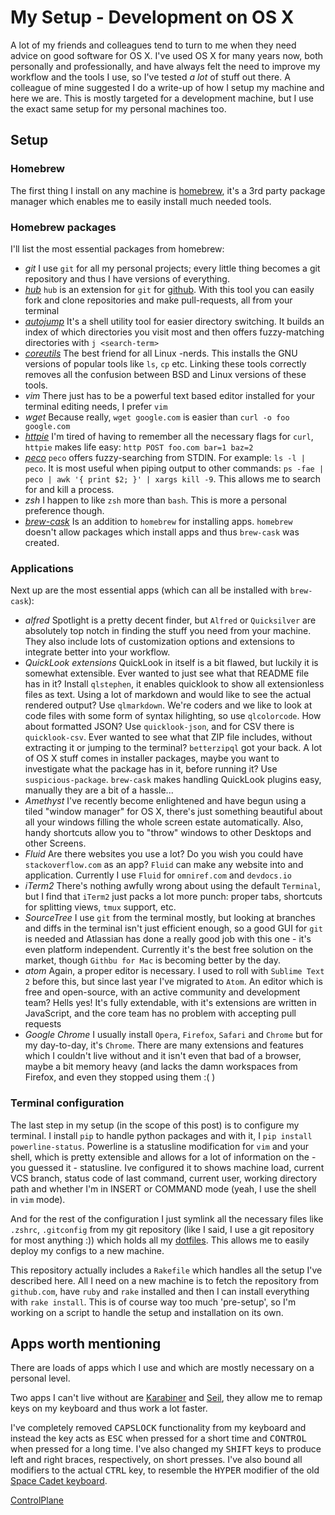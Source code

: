 # My Setup - Development on OS X

A lot of my friends and colleagues tend to turn to me when they need advice on good software for OS X. I've used OS X for many years now, both personally and professionally, and have always felt the need to improve my workflow and the tools I use, so I've tested _a lot_ of stuff out there. A colleague of mine suggested I do a write-up of how I setup my machine and here we are. This is mostly targeted for a development machine, but I use the exact same setup for my personal machines too.

## Setup

### Homebrew

The first thing I install on any machine is [homebrew](https://github.com/homebrew/homebrew), it's a 3rd party package manager which enables me to easily install much needed tools.

### Homebrew packages

I'll list the most essential packages from homebrew:

* _git_ I use `git` for all my personal projects; every little thing becomes a git repository and thus I have versions of everything.
* [_hub_](https://github.com/github/hub) `hub` is an extension for `git` for [github](https://github.com). With this tool you can easily fork and clone repositories and make pull-requests, all from your terminal
* [_autojump_](https://github.com/joelthelion/autojump) It's a shell utility tool for easier directory switching. It builds an index of which directories you visit most and then offers fuzzy-matching directories with `j <search-term>`
* [_coreutils_](http://www.gnu.org/software/coreutils/) The best friend for all Linux -nerds. This installs the GNU versions of popular tools like `ls`, `cp` etc. Linking these tools correctly removes all the confusion between BSD and Linux versions of these tools.
* _vim_ There just has to be a powerful text based editor installed for your terminal editing needs, I prefer `vim`
* _wget_ Because really, `wget google.com` is easier than `curl -o foo google.com`
* [_httpie_](http://httpie.org) I'm tired of having to remember all the necessary flags for `curl`, `httpie` makes life easy: `http POST foo.com bar=1 baz=2`
* [_peco_](https://github.com/peco/peco) `peco` offers fuzzy-searching from STDIN. For example: `ls -l | peco`. It is most useful when piping output to other commands: `ps -fae | peco | awk '{ print $2; }' | xargs kill -9`. This allows me to search for and kill a process.
* _zsh_ I happen to like `zsh` more than `bash`. This is more a personal preference though.
* [_brew-cask_](https://github.com/caskroom/homebrew-cask) Is an addition to `homebrew` for installing apps. `homebrew` doesn't allow packages which install apps and thus `brew-cask` was created.

### Applications

Next up are the most essential apps (which can all be installed with `brew-cask`):

* _alfred_ Spotlight is a pretty decent finder, but `Alfred` or `Quicksilver` are absolutely top notch in finding the stuff you need from your machine. They also include lots of customization options and extensions to integrate better into your workflow.
* _QuickLook extensions_ QuickLook in itself is a bit flawed, but luckily it is somewhat extensible. Ever wanted to just see what that README file has in it? Install `qlstephen`, it enables quicklook to show all extensionless files as text. Using a lot of markdown and would like to see the actual rendered output? Use `qlmarkdown`. We're coders and we like to look at code files with some form of syntax hilighting, so use `qlcolorcode`. How about formatted JSON? Use `quicklook-json`, and for CSV there is `quicklook-csv`. Ever wanted to see what that ZIP file includes, without extracting it or jumping to the terminal? `betterzipql` got your back. A lot of OS X stuff comes in installer packages, maybe you want to investigate what the package has in it, before running it? Use `suspicious-package`. `brew-cask` makes handling QuickLook plugins easy, manually they are a bit of a hassle...
* _Amethyst_ I've recently become enlightened and have begun using a tiled "window manager" for OS X, there's just something beautiful about all your windows filling the whole screen estate automatically. Also, handy shortcuts allow you to "throw" windows to other Desktops and other Screens.
* _Fluid_ Are there websites you use a lot? Do you wish you could have `stackoverflow.com` as an app? `Fluid` can make any website into and application. Currently I use `Fluid` for `omniref.com` and `devdocs.io`
* _iTerm2_ There's nothing awfully wrong about using the default `Terminal`, but I find that `iTerm2` just packs a lot more punch: proper tabs, shortcuts for splitting views, `tmux` support, etc.
* _SourceTree_ I use `git` from the terminal mostly, but looking at branches and diffs in the terminal isn't just efficient enough, so a good GUI for `git` is needed and Atlassian has done a really good job with this one - it's even platform independent. Currently it's the best free solution on the market, though `Githbu for Mac` is becoming better by the day.
* _atom_ Again, a proper editor is necessary. I used to roll with `Sublime Text 2` before this, but since last year I've migrated to `Atom`. An editor which is free and open-source, with an active community and development team? Hells yes! It's fully extendable, with it's extensions are written in JavaScript, and the core team has no problem with accepting pull requests
* _Google Chrome_ I usually install `Opera`, `Firefox`, `Safari` and `Chrome` but for my day-to-day, it's `Chrome`. There are many extensions and features which I couldn't live without and it isn't even that bad of a browser, maybe a bit memory heavy (and lacks the damn workspaces from Firefox, and even they stopped using them :( )

### Terminal configuration

The last step in my setup (in the scope of this post) is to configure my terminal. I install `pip` to handle python packages and with it, I `pip install powerline-status`. Powerline is a statusline modification for `vim` and your shell, which is pretty extensible and allows for a lot of information on the - you guessed it - statusline. Ive configured it to shows machine load, current VCS branch, status code of last command, current user, working directory path and whether I'm in INSERT or COMMAND mode (yeah, I use the shell in `vim` mode).

And for the rest of the configuration I just symlink all the necessary files like `.zshrc`, `.gitconfig` from my git repository (like I said, I use a git repository for most anything :)) which holds all my [dotfiles](https://github.com/deiga/dotfiles). This allows me to easily deploy my configs to a new machine.

This repository actually includes a `Rakefile` which handles all the setup I've described here. All I need on a new machine is to fetch the repository from `github.com`, have `ruby` and `rake` installed and then I can install everything with `rake install`. This is of course way too much 'pre-setup', so I'm working on a script to handle the setup and installation on its own.

## Apps worth mentioning

There are loads of apps which I use and which are mostly necessary on a personal level.

Two apps I can't live without are [Karabiner](https://pqrs.org/osx/karabiner/) and [Seil](https://pqrs.org/osx/karabiner/seil.html.en), they allow me to remap keys on my keyboard and thus work a lot faster.

I've completely removed <kbd>CAPSLOCK</kbd> functionality from my keyboard and instead the key acts as <kbd>ESC</kbd> when pressed for a short time and <kbd>CONTROL</kbd> when pressed for a long time. I've also changed my <kbd>SHIFT</kbd> keys to produce left and right braces, respectively, on short presses. I've also bound all modifiers to the actual <kbd>CTRL</kbd> key, to resemble the <kbd>HYPER</kbd> modifier of the old [Space Cadet keyboard](http://world.std.com/~jdostale/kbd/SpaceCadet.html).

[ControlPlane](http://www.controlplaneapp.com/)

